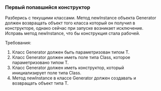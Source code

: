 
### Первый попавшийся конструктор

Разберись с текущими классами.
Метод newInstance объекта Generator должен возвращать объект того класса который он получил в конструкторе,
однако сейчас при запуске возникает исключение.
Исправь метод newInstance, что бы конструкция стала рабочей.


Требования:
1.	Класс Generator должен быть параметризован типом Т.
2.	Класс Generator должен иметь поле типа Class, которое параметризовано типом Т.
3.	Класс Generator должен иметь конструктор, который инициализирует поле типа Class.
4.	Метод newInstance в классе Generator должен создавать и возвращать объект типа Т.


